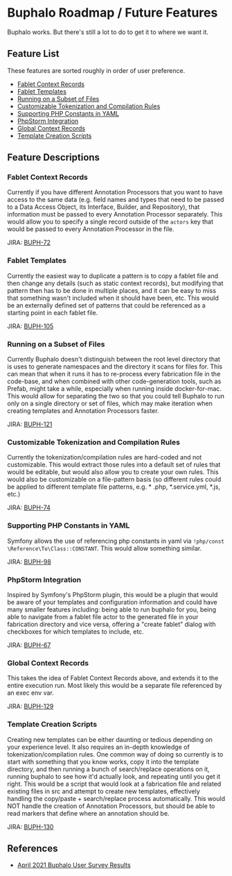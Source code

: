 # Buphalo Roadmap / Future Features

Buphalo works. But there's still a lot to do to get it to where we want it.

## Feature List

These features are sorted roughly in order of user preference.

- [Fablet Context Records](#fablet-context-records)
- [Fablet Templates](#fablet-templates)
- [Running on a Subset of Files](#running-on-a-subset-of-files)
- [Customizable Tokenization and Compilation Rules](#customizable-tokenization-and-compilation-rules)
- [Supporting PHP Constants in YAML](#supporting-php-constants-in-yaml)
- [PhpStorm Integration](#phpstorm-integration)
- [Global Context Records](#global-context-records)
- [Template Creation Scripts](#template-creation-scripts)

## Feature Descriptions

### Fablet Context Records

Currently if you have different Annotation Processors that you want to have access to the same data
(e.g. field names and types that need to be passed to a Data Access Object, its Interface, Builder, and Repository),
that information must be passed to every Annotation Processor separately. This would allow you to specify a single
record outside of the `actors` key that would be passed to every Annotation Processor in the file.

JIRA: [BUPH-72](https://55places.atlassian.net/browse/BUPH-72)

### Fablet Templates

Currently the easiest way to duplicate a pattern is to copy a fablet file and then change any details (such as static
context records), but modifying that pattern then has to be done in multiple places, and it can be easy to miss that
something wasn't included when it should have been, etc. This would be an externally defined set of patterns that could
be referenced as a starting point in each fablet file.

JIRA: [BUPH-105](https://55places.atlassian.net/browse/BUPH-105)

### Running on a Subset of Files

Currently Buphalo doesn't distinguish between the root level directory that is uses to generate namespaces and the
directory it scans for files for. This can mean that when it runs it has to re-process every fabrication file in the
code-base, and when combined with other code-generation tools, such as Prefab, might take a while, especially when
running inside docker-for-mac. This would allow for separating the two so that you could tell Buphalo to run only on a
single directory or set of files, which may make iteration when creating templates and Annotation Processors faster.

JIRA: [BUPH-121](https://55places.atlassian.net/browse/BUPH-121)

### Customizable Tokenization and Compilation Rules

Currently the tokenization/compilation rules are hard-coded and not customizable. This would extract those rules into a
default set of rules that would be editable, but would also allow you to create your own rules. This would also be
customizable on a file-pattern basis (so different rules could be applied to different template file patterns, e.g. *
.php, *.service.yml, *.js, etc.)

JIRA: [BUPH-74](https://55places.atlassian.net/browse/BUPH-74)

### Supporting PHP Constants in YAML

Symfony allows the use of referencing php constants in yaml via `!php/const \Reference\To\Class::CONSTANT`. This would
allow something similar.

JIRA: [BUPH-98](https://55places.atlassian.net/browse/BUPH-98)

### PhpStorm Integration

Inspired by Symfony's PhpStorm plugin, this would be a plugin that would be aware of your templates and configuration
information and could have many smaller features including: being able to run buphalo for you, being able to navigate
from a fablet file actor to the generated file in your fabrication directory and vice versa, offering a "create fablet"
dialog with checkboxes for which templates to include, etc.

JIRA: [BUPH-67](https://55places.atlassian.net/browse/BUPH-67)

### Global Context Records

This takes the idea of Fablet Context Records above, and extends it to the entire execution run. Most likely this would
be a separate file referenced by an exec env var.

JIRA: [BUPH-129](https://55places.atlassian.net/browse/BUPH-129)

### Template Creation Scripts

Creating new templates can be either daunting or tedious depending on your experience level. It also requires an
in-depth knowledge of tokenization/compilation rules. One common way of doing so currently is to start with something
that you know works, copy it into the template directory, and then running a bunch of search/replace operations on it,
running buphalo to see how it'd actually look, and repeating until you get it right. This would be a script that would
look at a fabrication file and related existing files in src and attempt to create new templates, effectively handling
the copy/paste + search/replace process automatically. This would NOT handle the creation of Annotation Processors, but
should be able to read markers that define where an annotation should be.

JIRA: [BUPH-130](https://55places.atlassian.net/browse/BUPH-130)

## References
- [April 2021 Buphalo User Survey Results][202104 User Survey]

[202104 User Survey]: https://docs.google.com/spreadsheets/d/1FOIR74UGimvgNdJOYnIXeZ3YxvbaB05dDZ3Lbe-MXQ0/edit
